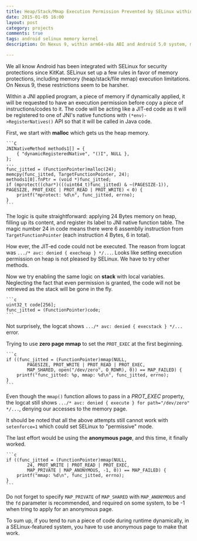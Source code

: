 ```yaml
---
title: Heap/Stack/Mmap Execution Permission Prevented by SELinux within Android 5.0
date: 2015-01-05 16:00
layout: post
category: projects
comments: true
tags: android selinux memory kernel
description: On Nexus 9, within arm64-v8a ABI and Android 5.0 system, more restrictions regarding security appeared, including memory excecution permissions that become mandatory by SELinux.

---
```


We all know Android has been integrated with SELinux for security protections since KitKat. SELinux set up a few rules in favor of memory protections, including memory (heap/stack/file mmap) execution limitations. On Nexus 9, these restrictions seem to be harsher.

Within a JNI applied program, a piece of memory if dynamically applied, it will be requested to have an execution permission before copy a piece of instructions/codes to it. The code will be acting like a JIT-ed code as it will be registered to one of JNI's native functions with `(*env)->RegisterNatives()` API so that it will be called in Java code.

First, we start with **malloc** which gets us the heap memory.

    ```C
    JNINativeMethod methods1[] = {
        { "dynamicRegisteredNative", "()I", NULL },
    };
    ...
    func_jitted = (FunctionPointer)malloc(24);
    memcpy(func_jitted, TargetFunctionPointer, 24);
    methods1[0].fnPtr = (void *)func_jitted;
    if (mprotect((char*)(((uint64_t)func_jitted) & ~(PAGESIZE-1)), PAGESIZE, PROT_EXEC | PROT_READ | PROT_WRITE) < 0) {
        printf("mprotect: %d\n", func_jitted, errno);
    }
    ```

The logic is quite straightforward: applying 24 Bytes memory on heap, filling up its content, and register its label to JNI native function table. The magic number 24 in code means there were 6 assemblly instruction from `TargetFunctionPointer` (each instruction 4 Bytes, 6 in total). 

How ever, the JIT-ed code could not be executed. The reason from logcat was `.../* avc: denied { execheap } */...`. Looks like setting execution permission on heap is not pleased by SELinux. We have to try other methods.

Now we try enabling the same logic on **stack** with local variables. Neglecting the fact that even permission is granted, the code will not be retrieved as the stack will be gone in the fly.

    ```c
    uint32_t code[256];
    func_jitted = (FunctionPointer)code;
    ```
    
Not surprisely, the logcat shows `.../* avc: denied { execstack } */...` error.

Trying to use **zero page mmap** to set the `PROT_EXEC` at the first beginning.

    ```c
    if ((func_jitted = (FunctionPointer)mmap(NULL, 
            PAGESIZE, PROT_WRITE | PROT_READ | PROT_EXEC,
            MAP_SHARED, open("/dev/zero", O_RDWR), 0)) == MAP_FAILED) {
        printf("func_jitted: %p, mmap: %d\n", func_jitted, errno);
    }
    ```

Even though the `mmap()` function allows to pass in a *PROT_EXEC* property, the logcat still shows `.../* avc: denied { execute } for path="/dev/zero" */...`, denying our accesses to the memory page.

It should be noted that all the above attempts still cannot work with `setenforce=1` which could set SELinux to "permissive" mode.

The last effort would be using the **anonymous page**, and this time, it finally worked.

    ```c
    if ((func_jitted = (FunctionPointer)mmap(NULL, 
            24, PROT_WRITE | PROT_READ | PROT_EXEC,
            MAP_PRIVATE | MAP_ANONYMOUS, -1, 0)) == MAP_FAILED) {
        printf("mmap: %d\n", func_jitted, errno);
    }
    ```

Do not forget to specify `MAP_PRIVATE` of `MAP_SHARED` with `MAP_ANONYMOUS` and the `fd` parameter is recommended, and required on some system, to be -1 when tring to apply for an anonymous page.

To sum up, if you tend to run a piece of code during runtime dynamically, in a SELinux-featured system, you have to use anonymous page to make that work.



<br />

